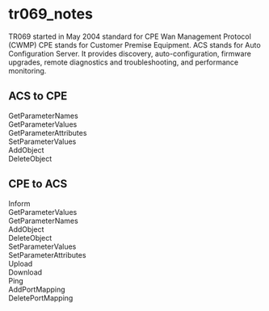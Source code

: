 # tr069_notes
TR069 started in May 2004 standard for CPE Wan Management Protocol (CWMP) CPE stands for Customer Premise Equipment. ACS stands for Auto Configuration Server.
It provides discovery, auto-configuration, firmware upgrades, remote diagnostics and troubleshooting, and performance monitoring.

## ACS to CPE
GetParameterNames<br/>
GetParameterValues<br/>
GetParameterAttributes<br/>
SetParameterValues<br/>
AddObject<br/>
DeleteObject<br/>

## CPE to ACS
Inform<br/>
GetParameterValues<br/>
GetParameterNames<br/>
AddObject<br/>
DeleteObject<br/>
SetParameterValues<br/>
SetParameterAttributes<br/>
Upload<br/>
Download<br/>
Ping<br/>
AddPortMapping<br/>
DeletePortMapping<br/>

